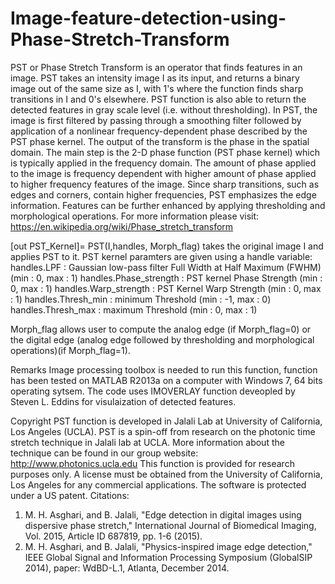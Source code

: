 # Image-feature-detection-using-Phase-Stretch-Transform
PST or Phase Stretch Transform is an operator that finds features in an image. PST takes an intensity image I as its input, and returns a   binary image out of the same size as I, with 1's where the function finds sharp transitions in I and 0's elsewhere. PST function is also able to return the detected features in gray scale level (i.e. without thresholding).
In PST, the image is first filtered by passing through a smoothing  filter followed by application of a nonlinear frequency-dependent phase  described by the PST phase kernel. The output of the transform is the  phase in the spatial domain. The main step is the 2-D phase function   (PST phase kernel) which is typically applied in the frequency domain.   The amount of phase applied to the image is frequency dependent with  higher amount of phase applied to higher frequency features of the  image. Since sharp transitions, such as edges and corners, contain  higher frequencies, PST emphasizes the edge information. Features can   be further enhanced by applying thresholding and morphological operations.
For more information please visit: https://en.wikipedia.org/wiki/Phase_stretch_transform

[out PST_Kernel]= PST(I,handles, Morph_flag) takes the original image I and applies
PST to it. PST kernel paramters are given using a handle variable:
handles.LPF            : Gaussian low-pass filter Full Width at Half Maximum (FWHM) (min : 0, max : 1)
handles.Phase_strength : PST  kernel Phase Strength (min : 0, max : 1)
handles.Warp_strength  : PST Kernel Warp Strength (min : 0, max : 1)
handles.Thresh_min     : minimum Threshold  (min : -1, max : 0)
handles.Thresh_max     : maximum Threshold  (min : 0, max : 1)

Morph_flag allows user to compute the analog edge (if Morph_flag=0) or the digital edge (analog edge followed
by thresholding and morphological operations)(if Morph_flag=1).

Remarks
Image processing toolbox is needed to run this function, function has  been tested on MATLAB R2013a on a computer with Windows 7, 64 bits operating sytsem.  The code uses IMOVERLAY function deveopled by Steven L. Eddins for visulaization of detected features.

Copyright
PST function  is developed in Jalali Lab at University of California,  Los Angeles (UCLA).  PST is a spin-off from research on the photonic time stretch technique in Jalali lab at UCLA.  More information about the technique can be found in our group  website: http://www.photonics.ucla.edu
This function is provided for research purposes only. A license must be  obtained from the University of California, Los Angeles for any commercial  applications. The software is protected under a US patent.
Citations:
1. M. H. Asghari, and B. Jalali, "Edge detection in digital images using dispersive phase stretch," International Journal of Biomedical Imaging, Vol. 2015, Article ID 687819, pp. 1-6 (2015).
2. M. H. Asghari, and B. Jalali, "Physics-inspired image edge detection," IEEE Global Signal and Information Processing Symposium (GlobalSIP 2014), paper: WdBD-L.1, Atlanta, December 2014.
